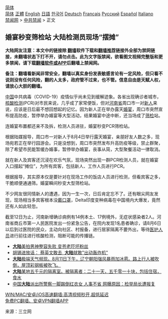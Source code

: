  <!-- 面包屑导航 --> <div class="breadcrumb"><!-- GTranslate: https://gtranslate.io/ -->  <div class="switcher notranslate">  <div class="selected">  <a href="#" onclick="return false;"> 简体</a>  </div>  <div class="option">  <a href="https://www.bannedbook.org" onclick="doGTranslate('zh-CN|zh-CN');jQuery('div.switcher div.selected a').html(jQuery(this).html());return false;" title="简体中文" class="nturl selected"> 简体</a>  <a href="https://www.bannedbook.org/zh-tw/" onclick="doGTranslate('zh-CN|zh-TW');jQuery('div.switcher div.selected a').html(jQuery(this).html());return false;" title="繁體中文" class="nturl"> 正體</a>  <a href="https://www.bannedbook.org/en/" onclick="doGTranslate('zh-CN|en');jQuery('div.switcher div.selected a').html(jQuery(this).html());return false;" title="English" class="nturl"> English</a>  <a href="https://www.bannedbook.org/ja/" onclick="doGTranslate('zh-CN|ja');jQuery('div.switcher div.selected a').html(jQuery(this).html());return false;" title="日本語" class="nturl"> 日語</a>  <a href="https://www.bannedbook.org/ko/" onclick="doGTranslate('zh-CN|ko');jQuery('div.switcher div.selected a').html(jQuery(this).html());return false;" title="한국어" class="nturl"> 한국어</a>  <a href="https://www.bannedbook.org/de/" onclick="doGTranslate('zh-CN|de');jQuery('div.switcher div.selected a').html(jQuery(this).html());return false;" title="Deutsch" class="nturl"> Deutsch</a>  <a href="https://www.bannedbook.org/fr/" onclick="doGTranslate('zh-CN|fr');jQuery('div.switcher div.selected a').html(jQuery(this).html());return false;" title="Français" class="nturl"> Français</a>  <a href="https://www.bannedbook.org/ru/" onclick="doGTranslate('zh-CN|ru');jQuery('div.switcher div.selected a').html(jQuery(this).html());return false;" title="Русский" class="nturl"> Русский</a>  <a href="https://www.bannedbook.org/es/" onclick="doGTranslate('zh-CN|es');jQuery('div.switcher div.selected a').html(jQuery(this).html());return false;" title="Español" class="nturl"> Español</a>  <a href="https://www.bannedbook.org/it/" onclick="doGTranslate('zh-CN|it');jQuery('div.switcher div.selected a').html(jQuery(this).html());return false;" title="Italiano" class="nturl"> Italiano</a>  </div>  </div>      <div class='breadcrumb-sub'><!-- Breadcrumb NavXT 6.3.0 --> <a href="https://www.bannedbook.org/" class="home">禁闻网</a> &gt; <a href="https://www.bannedbook.org/bnews/cbnews/" class="category">中共禁闻</a> &gt; 正文</div></div><h2>婚宴秒变筛检站 大陆检测员现场“摆摊”</h2> <p class="notice"><b>大陆网友注意：本文中的链接除 <a href="https://github.com/bannedbook/fanqiang" >翻墙</a>软件下载和<a href="https://github.com/killgcd/justmysocks/blob/master/README.md">翻墙推荐</a>链接外全部为禁网链接，未翻墙状态下打不开，请勿点击。此为文字版禁闻，欲看图文视频完整版和更多禁闻，请下载<a href="https://github.com/bannedbook/fanqiang">翻墙软件或APP</a>后翻墙上禁闻网。</p><p>备注：翻墙看新闻非常安全，翻墙以真实身份发表敏感言论有一定风险，但只看不说则没有任何风险，翻的人太多，政府管不过来，也不管。信息自由是天赋人权，请放心大胆的翻墙。</b></p>  <div class="entry"> <p><span class='wp_keywordlink_affiliate'><a href="https://www.bannedbook.org/" title="中国" target="_blank">中国</a></span>中共病毒（COVID-19）疫情似乎尚未见到缓解迹象。各省出现确诊者城市，<a href="https://www.bannedbook.org/bnews/tag/%E6%A0%B8%E9%85%B8%E6%A3%80%E6%B5%8B/" class="st_tag internal_tag" rel="tag" title="标签 核酸检测 下的日志">核酸检测</a>(PCR)对市民来说，几乎成了家常便饭，但对<a href="https://www.bannedbook.org/bnews/tag/%e6%b2%b3%e5%8d%97%e7%9c%81/" class="st_tag internal_tag" rel="tag" title="标签 河南省 下的日志">河南省</a>周口市一对<a href="https://www.bannedbook.org/bnews/tag/%E6%96%B0%E4%BA%BA/" class="st_tag internal_tag" rel="tag" title="标签 新人 下的日志">新人</a>来说，应该是日后最不想回想起的记忆。因为新人正在举办露天<a href="https://www.bannedbook.org/bnews/tag/%E5%A9%9A%E5%AE%B4/" class="st_tag internal_tag" rel="tag" title="标签 婚宴 下的日志">婚宴</a>，周口市突然宣布提高防疫，暂停举办婚宴等大型活动，结果婚宴中途中断，还当场成了<a href="https://www.bannedbook.org/bnews/tag/%E7%AD%9B%E6%A3%80/" class="st_tag internal_tag" rel="tag" title="标签 筛检 下的日志">筛检</a>站。</p> <p>连婚宴布置都还来不及拆，检测人员进驻，婚宴秒变PCR筛检站。</p>  <p>根据陆媒报导，周口市一对新人于8月4日举行露天婚宴，亲朋好友人数之多，现场宛若正在举行园游会。只是没想到，周口市突然发布升高防疫等级，禁止群聚，除了希望市民能暂缓办婚事，暂停举办婚宴，丧事从简，大型聚餐活动一律取消。</p> <p>就在新人及宾客还沉浸在欢乐气氛，现场突然出现一群PCR检测人员，就在婚宴入口摆起“摊位”，为所有宾客，包括新人、工作人员进行PCR。</p>  <p>根据报导，其实原本仅是要针对在现场工作的饭店人员进行检测，但看宾客之多，干脆顺便通通筛。婚宴瞬间秒变大型筛检站。</p> <p>不少网友很同情新人的遭遇，因为一生一次，日后肯定忘不了。还有眼尖网友发现，现场相当多宾客根本没<a href="https://www.bannedbook.org/bnews/tag/%E6%88%B4%E5%8F%A3%E7%BD%A9/" class="st_tag internal_tag" rel="tag" title="标签 戴口罩 下的日志">戴口罩</a>，Delta印度变种病毒在中国境内大爆发，竟然还有人如此轻忽。</p>  <p>截至12日为止，河南新增确诊病例有14例本土、17例境外，无症状感染者2人。河南省商丘市第一人民医院发出一份紧急公告，在院内发现1名患者确诊，请8月6日以后到过医院的民众，主动向社区、村报备，进行居家隔离不要外出，等待<a href="https://www.bannedbook.org/bnews/tag/%E5%8C%BB%E6%8A%A4%E4%BA%BA%E5%91%98/" class="st_tag internal_tag" rel="tag" title="标签 医护人员 下的日志">医护人员</a>进行前往进行核酸检测，阻断可能的传播链。</p> <ul class='op-related-articles' title='相关阅读'> <li><a href='https://www.bannedbook.org/bnews/cnnews/20210814/1606031.html' target='_blank'><b>大陆</b>美拍男神整容失败 变苍老吓坏粉丝</a></li> <li><a href='https://www.bannedbook.org/bnews/cbnews/20210814/1605978.html' target='_blank'>胡锡进放话： 蔡英文敢去, <b>大陆</b>就敢"出动轰炸机"</a></li> <li><a href='https://www.bannedbook.org/bnews/bannedvideo/20210813/1605702.html' target='_blank'><b>大陆</b>极端天气频现。8月11日下午，辽宁朝阳强风暴雨加冰雹。路上行人被吹倒，屋顶彩钢板被吹飞。</a></li> <li><a href='https://www.bannedbook.org/bnews/bannedvideo/20210813/1605638.html' target='_blank'><b>大陆</b>某地五千元的隔离室。被隔离者：二十一天，五千零一十块，包括住宿，食水</a></li> <li><a href='https://www.bannedbook.org/bnews/cbnews/20210813/1605387.html' target='_blank'>中国<b>大陆</b>派出所警察一脚踹倒红衣女 人事不省 网曝原因：检举局长遭报复</a></li> </ul> <p class="texttj"> <a href="https://github.com/bannedbook/fanqiang/wiki/V2ray%E6%9C%BA%E5%9C%BA" target="_blank">WIN/MAC/安卓/iOS高速翻墙:高清视频秒开,超低延迟</a><br/> <a href="https://github.com/bannedbook/fanqiang/wiki/%E7%A6%81%E9%97%BB%E7%BD%91%E5%AE%89%E5%8D%93%E7%BF%BB%E5%A2%99%E6%96%B0%E9%97%BBAPP" target="_blank">免费PC翻墙、安卓VPN翻墙APP</a></p> <p> 来源：三立网 </p><a name='sharetosocial'></a>  <div style="margin-bottom:5px;padding-bottom:5px;clear:both"> <div id="archive-pix-1" class="banner-ads"> <!-- AuctionX Display platform tag START --> <div id="26318x728x90x621x_ADSLOT2" clicktrack="%%CLICK_URL_ESC%%"></div> <!-- AuctionX Display platform tag END --> </div> <div id="archive-pix-2" class="banner-ads"> <!-- AuctionX Display platform tag START --> <div id="26315x300x250x621x_ADSLOT2" clicktrack="%%CLICK_URL_ESC%%"></div> <!-- AuctionX Display platform tag END --> </div> </div>  <div id="archive-pix-1" class="banner-ads"> <!-- AuctionX Display platform tag START --> <div id="26318x728x90x621x_ADSLOT3" clicktrack="%%CLICK_URL_ESC%%"></div> <!-- AuctionX Display platform tag END --> </div> </div><!--END ENTRY--> 